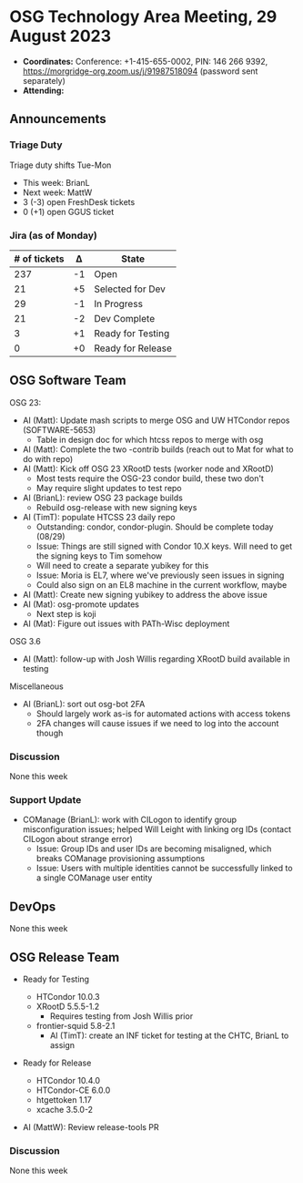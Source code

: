 # OSG Technology Area Meeting, 29 August 2023

-   **Coordinates:** Conference: +1-415-655-0002, PIN: 146 266 9392,
    <https://morgridge-org.zoom.us/j/91987518094> (password sent separately)
-   **Attending:** 

## Announcements

### Triage Duty

Triage duty shifts Tue-Mon

-   This week: BrianL
-   Next week: MattW
-   3 (-3) open FreshDesk tickets
-   0 (+1) open GGUS ticket

### Jira (as of Monday)

| # of tickets | &Delta; | State             |
|--------------|---------|-------------------|
| 237          | -1      | Open              |
| 21           | +5      | Selected for Dev  |
| 29           | -1      | In Progress       |
| 21           | -2      | Dev Complete      |
| 3            | +1      | Ready for Testing |
| 0            | +0      | Ready for Release |

## OSG Software Team

OSG 23:

-   AI (Matt): Update mash scripts to merge OSG and UW HTCondor repos (SOFTWARE-5653)
    - Table in design doc for which htcss repos to merge with osg
-   AI (Matt): Complete the two -contrib builds (reach out to Mat for what to do with repo) 
-   AI (Matt): Kick off OSG 23 XRootD tests (worker node and XRootD)
    - Most tests require the OSG-23 condor build, these two don't
    - May require slight updates to test repo
-   AI (BrianL): review OSG 23 package builds
    - Rebuild osg-release with new signing keys
-   AI (TimT): populate HTCSS 23 daily repo
    - Outstanding: condor, condor-plugin. Should be complete today (08/29)
    - Issue: Things are still signed with Condor 10.X keys. Will need to get the signing keys to Tim somehow
    - Will need to create a separate yubikey for this
    - Issue: Moria is EL7, where we've previously seen issues in signing
    - Could also sign on an EL8 machine in the current workflow, maybe
-   AI (Matt): Create new signing yubikey to address the above issue
-   AI (Mat): osg-promote updates
    - Next step is koji
-   AI (Mat): Figure out issues with PATh-Wisc deployment

OSG 3.6

-   AI (Matt): follow-up with Josh Willis regarding XRootD build available in testing

Miscellaneous

-   AI (BrianL): sort out osg-bot 2FA
    - Should largely work as-is for automated actions with access tokens
    - 2FA changes will cause issues if we need to log into the account though

### Discussion

None this week

### Support Update

-   COManage (BrianL): work with CILogon to identify group misconfiguration issues;
    helped Will Leight with linking org IDs (contact CILogon about strange error)
    - Issue: Group IDs and user IDs are becoming misaligned, which breaks COManage provisioning assumptions
    - Issue: Users with multiple identities cannot be successfully linked to a single COManage user entity

## DevOps

None this week

## OSG Release Team

-   Ready for Testing
    -   HTCondor 10.0.3
    -   XRootD 5.5.5-1.2
        - Requires testing from Josh Willis prior
    -   frontier-squid 5.8-2.1
        -   AI (TimT): create an INF ticket for testing at the CHTC, BrianL to assign
-   Ready for Release
    -   HTCondor 10.4.0
    -   HTCondor-CE 6.0.0
    -   htgettoken 1.17
    -   xcache 3.5.0-2
 
- AI (MattW): Review release-tools PR

### Discussion

None this week


